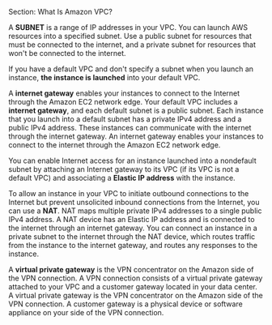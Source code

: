 Section: What Is Amazon VPC?

A **SUBNET** is a range of IP addresses in your VPC.
You can launch AWS resources into a specified subnet. Use a public subnet for resources that must be connected to the internet, and a private subnet for resources that won't be connected to the internet.

If you have a default VPC and don't specify a subnet when you launch an instance, **the instance is launched** into your default VPC.

A **internet gateway** enables your instances to connect to the Internet through the Amazon EC2 network edge. Your default VPC includes a **internet gateway**, and each default subnet is a public subnet. Each instance that you launch into a default subnet has a private IPv4 address and a public IPv4 address. These instances can communicate with the internet through the internet gateway. An internet gateway enables your instances to connect to the internet through the Amazon EC2 network edge.

You can enable Internet access for an instance launched into a nondefault subnet by attaching an Internet gateway to its VPC (if its VPC is not a default VPC) and associating a **Elastic IP address** with the instance.

To allow an instance in your VPC to initiate outbound connections to the Internet but prevent unsolicited inbound connections from the Internet, you can use a **NAT**. NAT maps multiple private IPv4 addresses to a single public IPv4 address. A NAT device has an Elastic IP address and is connected to the internet through an internet gateway. You can connect an instance in a private subnet to the internet through the NAT device, which routes traffic from the instance to the internet gateway, and routes any responses to the instance.

A **virtual private gateway** is the VPN concentrator on the Amazon side of the VPN connection. A VPN connection consists of a virtual private gateway attached to your VPC and a customer gateway located in your data center. A virtual private gateway is the VPN concentrator on the Amazon side of the VPN connection. A customer gateway is a physical device or software appliance on your side of the VPN connection.
